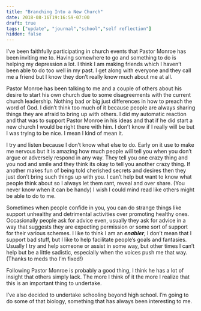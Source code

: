 ```yaml
---
title: "Branching Into a New Church"
date: 2018-08-16T19:16:59-07:00
draft: true
tags: ["update", "journal","school","self reflection"]
hidden: false
---
```

I&rsquo;ve been faithfully participating in church events that Pastor Monroe has been inviting me to. Having somewhere to go and something to do is helping my depression a lot. I think I am making friends which I haven&rsquo;t been able to do too well in my past. I get along with everyone and they call me a friend but I know they don&rsquo;t really know much about me at all. 

Pastor Monroe has been talking to me and a couple of others about his desire to start his own church due to some disagreements with the current church leadership. Nothing bad or big just differences in how to preach the word of God. I didn&rsquo;t think too much of it because people are always sharing things they are afraid to bring up with others. I did my automatic reaction and that was to support Pastor Monroe in his ideas and that if he did start a new church I would be right there with him. I don&rsquo;t know if I really will be but I was trying to be nice. I mean I kind of mean it. 

 I try and listen because I don&rsquo;t know what else to do. Early on it use to make me nervous but it is amazing how much people will tell you when you don&rsquo;t argue or adversely respond in any way. They tell you one crazy thing and you nod and smile and they think its okay to tell you another crazy thing. If another makes fun of being told cherished secrets and desires then they just don&rsquo;t bring such things up with you. I can&rsquo;t help but want to know what people think about so I always let them rant, reveal and over share. (You never know when it can be handy) I wish I could mind read like others might be able to do to me.

Sometimes when people confide in you, you can do strange things like support unhealthy and detrimental activities over promoting healthy ones. Occasionally people ask for advice even, usually they ask for advice in a way that suggests they are expecting permission or some sort of support for their various schemes. I like to think I am an ***enabler***, I don&rsquo;t mean that I support bad stuff, but I like to help facilitate people&rsquo;s goals and fantasies. Usually I try and help someone or assist in some way, but other times I can&rsquo;t help but be a little sadistic, especially when the voices push me that way. (Thanks to meds tho I&rsquo;m fixed!)

Following Pastor Monroe is probably a good thing, I think he has a lot of insight that others simply lack. The more I think of it the more I realize that this is an important thing to undertake.

I’ve also decided to undertake schooling beyond high school. I’m going to do some of that biology, something that has always been interesting to me.